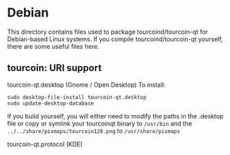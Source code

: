 
Debian
====================
This directory contains files used to package tourcoind/tourcoin-qt
for Debian-based Linux systems. If you compile tourcoind/tourcoin-qt yourself, there are some useful files here.

## tourcoin: URI support ##


tourcoin-qt.desktop  (Gnome / Open Desktop)
To install:

	sudo desktop-file-install tourcoin-qt.desktop
	sudo update-desktop-database

If you build yourself, you will either need to modify the paths in
the .desktop file or copy or symlink your tourcoinqt binary to `/usr/bin`
and the `../../share/pixmaps/tourcoin128.png` to `/usr/share/pixmaps`

tourcoin-qt.protocol (KDE)

